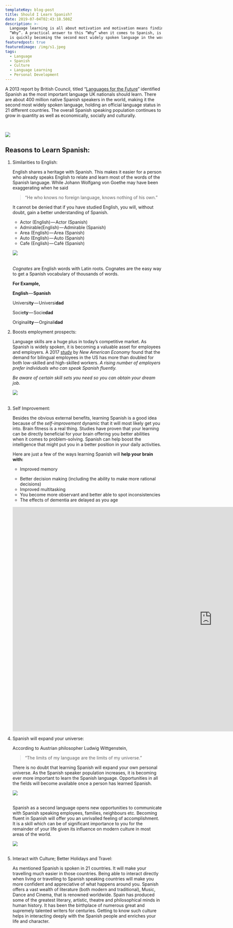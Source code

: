 ```yaml
---
templateKey: blog-post
title: Should I Learn Spanish?
date: 2019-07-04T02:43:18.508Z
description: >-
  Language learning is all about motivation and motivation means finding your
  “Why”. A practical answer to this “Why” when it comes to Spanish, is that it
  is quickly becoming the second most widely spoken language in the world.
featuredpost: true
featuredimage: /img/s1.jpeg
tags:
  - Language
  - Spanish
  - Culture
  - Language Learning
  - Personal Development
---
```

A 2013 report by British Council, titled “[Languages for the Future](https://cdn.studyinternational.com/news/wp-content/uploads/2015/05/www.britishcouncil.org_sites_britishcouncil.uk2_files_languages-for-the-future-report.pdf)” identified Spanish as the most important language UK nationals should learn. There are about 400 million native Spanish speakers in the world, making it the second most widely spoken language, holding an official language status in 21 different countries. The overall Spanish speaking population continues to grow in quantity as well as economically, socially and culturally.

<br>

![](/img/s1.jpeg)

## **Reasons to Learn Spanish:**

1. Similarities to English: <p>English shares a heritage with Spanish. This makes it easier for a person who already speaks English to relate and learn most of the words of the Spanish language. While Johann Wolfgang von Goethe may have been exaggerating when he said</p><blockquote><p>“He who knows no foreign language, knows nothing of his own.”</p></blockquote><p>It cannot be denied that if you have studied English, you will, without doubt, gain a better understanding of Spanish.</p><p><ul><li>Actor (English) — Actor (Spanish)</li><li>Admirable(English) — Admirable (Spanish)</li><li>Area (English) — Area (Spanish)</li><li>Auto (English) — Auto (Spanish)</li><li>Cafe (English) — Café (Spanish)</li></ul></p>
   ![](/img/s2.png)
   _<br><br><p>Cognates_ are English words with Latin roots. Cognates are the easy way to get a Spanish vocabulary of thousands of words.</p><p>**For Example,**</p><p>**English** — **Spanish**
   
   Universi**ty** — Universi**dad**
   
   Socie**ty** — Socie**dad**
   
   Originali**ty** — Orginali**dad**</p>
2. Boosts employment prospects:<p>Language skills are a huge plus in today’s competitive market. As Spanish is widely spoken, it is becoming a valuable asset for employees and employers. A 2017 [study](http://www.newamericaneconomy.org/wp-content/uploads/2017/03/NAE_Bilingual_V9.pdf) by _New American Economy_ found that the demand for bilingual employees in the US has more than doubled for both low-skilled and high-skilled workers. _A rising number of employers prefer individuals who can speak Spanish fluently._</p><p>_Be aware of certain skill sets you need so you can obtain your dream job.</p>_
   ![](/img/s3.png)
   _<br><br>_
3. Self Improvement:<p>Besides the obvious external benefits, learning Spanish is a good idea because of the _self-improvement_ dynamic that it will most likely get you into. Brain fitness is a real thing. Studies have proven that your learning can be directly beneficial for your brain offering you better abilities when it comes to problem-solving. Spanish can help boost the intelligence that might put you in a better position in your daily activities.</p><p>Here are just a few of the ways learning Spanish will **help your brain with:**</p><p><ul><li>Improved memory
   </li><li>Better decision making (including the ability to make more rational decisions)</li><li>Improved multitasking</li><li>You become more observant and better able to spot inconsistencies</li><li>The effects of dementia are delayed as you age</li></ul></p><p><iframe width="1280" height="720" src="https://www.youtube.com/embed/Q3xvmc1gVVE" frameborder="0" allow="accelerometer; autoplay; encrypted-media; gyroscope; picture-in-picture" allowfullscreen></iframe></p>
4. Spanish will expand your universe:<p>According to Austrian philosopher Ludwig Wittgenstein,</p><blockquote><p>“The limits of my language are the limits of my universe.”</p></blockquote><p>There is no doubt that learning Spanish will expand your own personal universe. As the Spanish speaker population increases, it is becoming ever more important to learn the Spanish language. Opportunities in all the fields will become available once a person has learned Spanish.</p>
   ![](/img/s4.jpeg)
   <br><br><p>Spanish as a second language opens new opportunities to communicate with Spanish speaking employees, families, neighbours etc. Becoming fluent in Spanish will offer you an unrivalled feeling of accomplishment. It is a skill which can be of significant importance to you for the remainder of your life given its influence on modern culture in most areas of the world. </p>
   ![](/img/s5.png)
   <br><br>
5. Interact with Culture; Better Holidays and Travel:<p>As mentioned Spanish is spoken in 21 countries. It will make your travelling much easier in those countries. Being able to interact directly when living or travelling to Spanish speaking countries will make you more confident and appreciative of what happens around you. Spanish offers a vast wealth of literature (both modern and traditional), Music, Dance and Cinema, that is renowned worldwide. Spain has produced some of the greatest literary, artistic, theatre and philosophical minds in human history. It has been the birthplace of numerous great and supremely talented writers for centuries. Getting to know such culture helps in interacting deeply with the Spanish people and enriches your life and character.</p>
